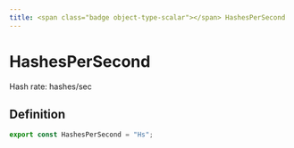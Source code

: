 ```yaml
---
title: <span class="badge object-type-scalar"></span> HashesPerSecond
---
```

# <span class="badge object-type-scalar"></span> HashesPerSecond

Hash rate: hashes/sec

## Definition

```typescript
export const HashesPerSecond = "Hs";

```

